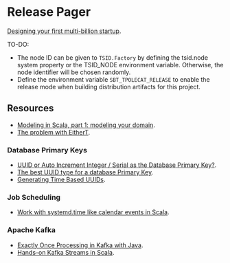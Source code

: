 # Release Pager

[Designing your first multi-billion startup](https://scala.monster/design-a-pager/).

TO-DO:
* The node ID can be given to `TSID.Factory` by defining the tsid.node system property or the TSID_NODE environment variable. Otherwise, the node identifier will be chosen randomly.
* Define the environment variable `SBT_TPOLECAT_RELEASE` to enable the release mode when building distribution artifacts for this project.

## Resources

* [Modeling in Scala, part 1: modeling your domain](https://kubuszok.com/2024/modeling-in-scala-part-1/).
* [The problem with EitherT](https://www.beyondthelines.net/programming/the-problem-with-eithert/).

### Database Primary Keys

* [UUID or Auto Increment Integer / Serial as the Database Primary Key?](https://www.bytebase.com/blog/choose-primary-key-uuid-or-auto-increment/).
* [The best UUID type for a database Primary Key](https://vladmihalcea.com/uuid-database-primary-key/).
* [Generating Time Based UUIDs](https://www.baeldung.com/java-generating-time-based-uuids).

### Job Scheduling

* [Work with systemd.time like calendar events in Scala](https://github.com/eikek/calev).

### Apache Kafka

* [Exactly Once Processing in Kafka with Java](https://www.baeldung.com/kafka-exactly-once).
* [Hands-on Kafka Streams in Scala](https://softwaremill.com/hands-on-kafka-streams-in-scala/).
